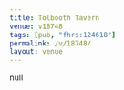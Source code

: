```yaml
---
title: Tolbooth Tavern
venue: v18748
tags: [pub, "fhrs:124618"]
permalink: /v/18748/
layout: venue
---
```

null
